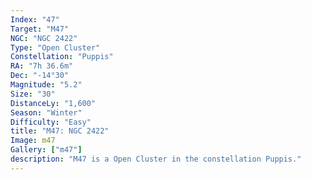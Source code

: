 ```yaml
---
Index: "47"
Target: "M47"
NGC: "NGC 2422"
Type: "Open Cluster"
Constellation: "Puppis"
RA: "7h 36.6m"
Dec: "-14°30"
Magnitude: "5.2"
Size: "30"
DistanceLy: "1,600"
Season: "Winter"
Difficulty: "Easy"
title: "M47: NGC 2422"
Image: m47
Gallery: ["m47"]
description: "M47 is a Open Cluster in the constellation Puppis."
---
```


